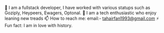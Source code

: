 

🔭 I am a fullstack developer, I have worked with various statups such as Goziply, Heypeers, Ewagers, Optonal.
🌱 I am a tech enthusiastic who enjoy leaning new treads 
📫 How to reach me: 
email:- tahairfan1993@gmail.com
⚡ Fun fact: I am in love with history.
